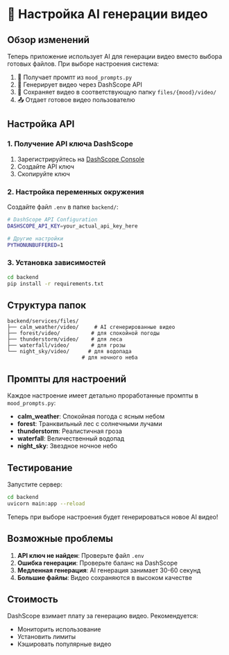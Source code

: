 # 🤖 Настройка AI генерации видео

## Обзор изменений

Теперь приложение использует AI для генерации видео вместо выбора готовых файлов. При выборе настроения система:

1. 🎯 Получает промпт из `mood_prompts.py`
2. 🤖 Генерирует видео через DashScope API
3. 💾 Сохраняет видео в соответствующую папку `files/{mood}/video/`
4. 📤 Отдает готовое видео пользователю

## Настройка API

### 1. Получение API ключа DashScope

1. Зарегистрируйтесь на [DashScope Console](https://dashscope.console.aliyun.com/)
2. Создайте API ключ
3. Скопируйте ключ

### 2. Настройка переменных окружения

Создайте файл `.env` в папке `backend/`:

```bash
# DashScope API Configuration
DASHSCOPE_API_KEY=your_actual_api_key_here

# Другие настройки
PYTHONUNBUFFERED=1
```

### 3. Установка зависимостей

```bash
cd backend
pip install -r requirements.txt
```

## Структура папок

```
backend/services/files/
├── calm_weather/video/     # AI сгенерированные видео
├── forest/video/          # для спокойной погоды
├── thunderstorm/video/    # для леса
├── waterfall/video/       # для грозы
└── night_sky/video/      # для водопада
                        # для ночного неба
```

## Промпты для настроений

Каждое настроение имеет детально проработанные промпты в `mood_prompts.py`:

- **calm_weather**: Спокойная погода с ясным небом
- **forest**: Транквильный лес с солнечными лучами
- **thunderstorm**: Реалистичная гроза
- **waterfall**: Величественный водопад
- **night_sky**: Звездное ночное небо

## Тестирование

Запустите сервер:

```bash
cd backend
uvicorn main:app --reload
```

Теперь при выборе настроения будет генерироваться новое AI видео!

## Возможные проблемы

1. **API ключ не найден**: Проверьте файл `.env`
2. **Ошибка генерации**: Проверьте баланс на DashScope
3. **Медленная генерация**: AI генерация занимает 30-60 секунд
4. **Большие файлы**: Видео сохраняются в высоком качестве

## Стоимость

DashScope взимает плату за генерацию видео. Рекомендуется:
- Мониторить использование
- Установить лимиты
- Кэшировать популярные видео
